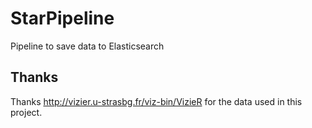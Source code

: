 # StarPipeline
Pipeline to save data to Elasticsearch

## Thanks

Thanks http://vizier.u-strasbg.fr/viz-bin/VizieR for the data used in this project.